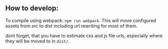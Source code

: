 ## How to develop:
To compile using webpack: `npm run webpack`. This will move configured assets from src to dist including url rewriting for most of them.

dont forget, that you have to estimate css and js file urls, especially where they will be moved to in `dist/`.